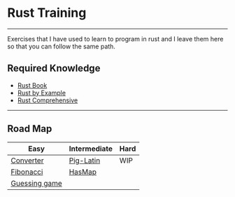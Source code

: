 
# Rust Training
---
Exercises that I have used to learn to program in rust and I leave them here so that you can follow the same path.


## Required Knowledge

 - [Rust Book](https://doc.rust-lang.org/book/title-page.html)
 - [Rust by Example](https://doc.rust-lang.org/rust-by-example/hello.html)
 - [Rust Comprehensive](https://google.github.io/comprehensive-rust/es/index.html)

---
## Road Map


| Easy              | Intermediate               | Hard  |
|-------------------|----------------------------|-------|
| [Converter](./converter/README.md)  | [Pig-Latin](./pig-latin/README.md)  | WIP   |
| [Fibonacci](./fibonacci/README.md)  | [HasMap](./hasMap-train/README.md)  |       |
| [Guessing game](./guessing_game/README.md) |                            |       |

